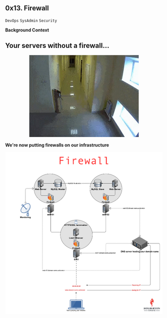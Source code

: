 ## 0x13. Firewall

`DevOps`
`SysAdmin`
`Security`

**Background Context**

<h2>Your servers without a firewall...</h2>

<p align="center">
    <img src="./img/open.gif" alt="when servers don't have a firewall">
</p>

**We're now putting firewalls on our infrastructure**

<p align="center">
    <img src="./img/firewall.png" alt="Firewall">
</p>
